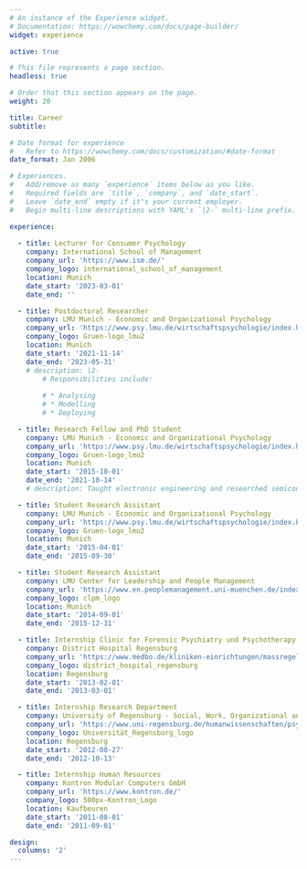 ```yaml
---
# An instance of the Experience widget.
# Documentation: https://wowchemy.com/docs/page-builder/
widget: experience

active: true

# This file represents a page section.
headless: true

# Order that this section appears on the page.
weight: 20

title: Career
subtitle:

# Date format for experience
#   Refer to https://wowchemy.com/docs/customization/#date-format
date_format: Jan 2006

# Experiences.
#   Add/remove as many `experience` items below as you like.
#   Required fields are `title`, `company`, and `date_start`.
#   Leave `date_end` empty if it's your current employer.
#   Begin multi-line descriptions with YAML's `|2-` multi-line prefix.

experience:
  
  - title: Lecturer for Consumer Psychology
    company: International School of Management
    company_url: 'https://www.ism.de/'
    company_logo: international_school_of_management
    location: Munich
    date_start: '2023-03-01'
    date_end: ''

  - title: Postdoctoral Researcher
    company: LMU Munich - Economic and Organizational Psychology
    company_url: 'https://www.psy.lmu.de/wirtschaftspsychologie/index.html'
    company_logo: Gruen-logo_lmu2
    location: Munich
    date_start: '2021-11-14'
    date_end: '2023-05-31'
    # description: |2-
        # Responsibilities include:
        
        # * Analysing
        # * Modelling
        # * Deploying

  - title: Research Fellow and PhD Student
    company: LMU Munich - Economic and Organizational Psychology
    company_url: 'https://www.psy.lmu.de/wirtschaftspsychologie/index.html'
    company_logo: Gruen-logo_lmu2
    location: Munich
    date_start: '2015-10-01'
    date_end: '2021-10-14'
    # description: Taught electronic engineering and researched semiconductor physics.

  - title: Student Research Assistant
    company: LMU Munich - Economic and Organizational Psychology
    company_url: 'https://www.psy.lmu.de/wirtschaftspsychologie/index.html'
    company_logo: Gruen-logo_lmu2
    location: Munich
    date_start: '2015-04-01'
    date_end: '2015-09-30'

  - title: Student Research Assistant
    company: LMU Center for Leadership and People Management
    company_url: 'https://www.en.peoplemanagement.uni-muenchen.de/index.html'
    company_logo: clpm_logo
    location: Munich
    date_start: '2014-09-01'
    date_end: '2015-12-31'

  - title: Internship Clinic for Forensic Psychiatry und Psychotherapy 
    company: District Hospital Regensburg
    company_url: 'https://www.medbo.de/kliniken-einrichtungen/massregelvollzug/forensische-klinik'
    company_logo: district_hospital_regensburg
    location: Regensburg
    date_start: '2013-02-01'
    date_end: '2013-03-01'

  - title: Internship Research Department
    company: University of Regensburg - Social, Work, Organizational and Economic Psychology
    company_url: 'https://www.uni-regensburg.de/humanwissenschaften/psychologie-fischer/startseite/index.html'
    company_logo: Universität_Regensburg_logo
    location: Regensburg
    date_start: '2012-08-27'
    date_end: '2012-10-13'

  - title: Internship Human Resources
    company: Kontron Modular Computers GmbH
    company_url: 'https://www.kontron.de/'
    company_logo: 500px-Kontron_Logo
    location: Kaufbeuren
    date_start: '2011-08-01'
    date_end: '2011-09-01'

design:
  columns: '2'
---
```

